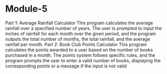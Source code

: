 # Module-5
Part 1: Average Rainfall Calculator This program calculates the average rainfall over a specified number of years. The user is prompted to input the inches of rainfall for each month over the given period, and the program outputs the total number of months, the total rainfall, and the average rainfall per month. 
Part 2: Book Club Points Calculator This program calculates the points awarded to a user based on the number of books purchased in a month. The points system follows specific rules, and the program prompts the user to enter a valid number of books, displaying the corresponding points or a message if the input is not valid
